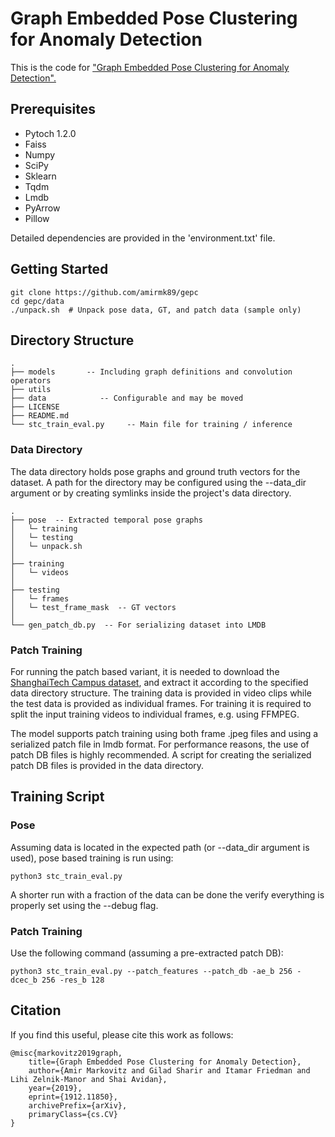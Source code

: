 # Graph Embedded Pose Clustering for Anomaly Detection
This is the code for ["Graph Embedded Pose Clustering for Anomaly Detection".](https://arxiv.org/abs/1912.11850)

## Prerequisites
- Pytoch 1.2.0
- Faiss
- Numpy
- SciPy
- Sklearn
- Tqdm
- Lmdb
- PyArrow
- Pillow 
 
Detailed dependencies are provided in the 'environment.txt' file. 

## Getting Started
```
git clone https://github.com/amirmk89/gepc
cd gepc/data
./unpack.sh  # Unpack pose data, GT, and patch data (sample only)

```

## Directory Structure
```
.
├── models       -- Including graph definitions and convolution operators
├── utils
├── data            -- Configurable and may be moved
├── LICENSE  
├── README.md
└── stc_train_eval.py     -- Main file for training / inference
```

### Data Directory
The data directory holds pose graphs and ground truth vectors for the dataset.
A path for the directory may be configured using the --data_dir argument or by 
creating symlinks inside the project's data directory.

```
.
├── pose  -- Extracted temporal pose graphs
│   └─ training  
│   └─ testing
│   └─ unpack.sh
│
├── training  
│   └─ videos
│
├── testing    
│   └─ frames
│   └─ test_frame_mask  -- GT vectors
│
└── gen_patch_db.py  -- For serializing dataset into LMDB
```



### Patch Training
For running the patch based variant, it is needed to download the [ShanghaiTech Campus dataset](https://svip-lab.github.io/dataset/campus_dataset.html), and extract it according to the specified data directory structure. The training data is provided in video 
clips while the test data is provided as individual frames. For training it is required to split the input training videos to 
individual frames, e.g. using FFMPEG.

The model supports patch training using both frame .jpeg files and using a serialized patch file in lmdb format. 
For performance reasons, the use of patch DB files is highly recommended. 
A script for creating the serialized patch DB files is provided in the data directory. 


## Training Script

### Pose
Assuming data is located in the expected path (or --data_dir argument is used), pose based training is run
using:
```
python3 stc_train_eval.py
```
A shorter run with a fraction of the data can be done the verify everything is properly set using the --debug flag.

### Patch Training
Use the following command (assuming a pre-extracted patch DB):
```
python3 stc_train_eval.py --patch_features --patch_db -ae_b 256 -dcec_b 256 -res_b 128 

```


## Citation
If you find this useful, please cite this work as follows:

    @misc{markovitz2019graph,
        title={Graph Embedded Pose Clustering for Anomaly Detection},
        author={Amir Markovitz and Gilad Sharir and Itamar Friedman and Lihi Zelnik-Manor and Shai Avidan},
        year={2019},
        eprint={1912.11850},
        archivePrefix={arXiv},
        primaryClass={cs.CV}
    }


